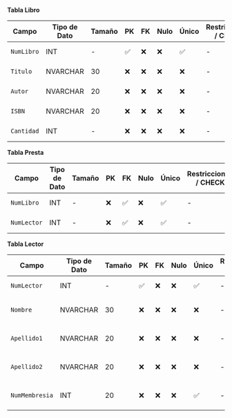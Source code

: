**Tabla Libro**

| Campo           | Tipo de Dato | Tamaño | PK  | FK  | Nulo | Único | Restricciones / CHECK                      | Referencia a                    | Descripción                             |
|----------------|--------------|--------|-----|-----|------|--------|--------------------------------------------|----------------------------------|-----------------------------------------|
| `NumLibro`      | INT          | -     | ✅  | ❌  | ❌   | ✅        | -                                       | -                                | Identificador del libro                |
| `Titulo`        | NVARCHAR     | 30    | ❌  | ❌  | ❌   | ❌        | -                                       | -                                | Titulo del libro                       |
| `Autor`         | NVARCHAR     | 20    | ❌  | ❌  | ❌   | ❌        | -                                       | -                                | Autor del libro                        | -
| `ISBN`          | NVARCHAR     | 20    | ❌  | ❌  | ❌   | ❌        | -                                       | -                                | ISBN del libro                         | -
| `Cantidad`      | INT          | -     | ❌  | ❌  | ❌   | ❌        | -                                       | -                                | Cantidad de libros                     | -


**Tabla Presta**


| Campo           | Tipo de Dato | Tamaño | PK  | FK  | Nulo | Único | Restricciones / CHECK                      | Referencia a                    | Descripción                             |
|----------------|--------------|--------|-----|-----|------|--------|--------------------------------------------|---------------------------------|-----------------------------------------|
| `NumLibro`     | INT          | -      | ❌  | ✅  | ❌   | ✅         | -                                      | Libro(NumLibro)                      | Identificador del libro                  |
| `NumLector`     | INT         | -      | ❌  | ✅  | ❌   | ✅         | -                                      | Lector(NumLector)                     | Identificador del Doctor                 |


**Tabla Lector**

| Campo           | Tipo de Dato | Tamaño | PK  | FK  | Nulo | Único | Restricciones / CHECK                      | Referencia a                    | Descripción                             |
|----------------|--------------|--------|-----|-----|------|--------|--------------------------------------------|----------------------------------|-----------------------------------------|
| `NumLector`    | INT           | -     | ✅  | ❌  | ❌   | ✅          | -                                       | -                                | Identificador del Lector                 |
| `Nombre`        | NVARCHAR     | 30    | ❌  | ❌  | ❌   | ❌          | -                                       | -                                | Nombre completo del Lector               |
| `Apellido1`     | NVARCHAR     | 20    | ❌  | ❌  | ❌   | ❌          | -                                       | -                                | Apellido paterno del Lector              | -
| `Apellido2`     | NVARCHAR     | 20    | ❌  | ❌  | ❌   | ❌          | -                                       | -                                | Apellido materno del Lector              | -
| `NumMembresia`  | INT          | 20    | ❌  | ❌  | ❌   | ✅          | -                                       | -                                | Numero de membresia del lector           | -
